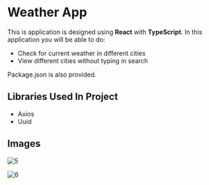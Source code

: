 # Weather App

This is application is designed using **React** with **TypeScript**. In this application you will be able to do:

- Check for current weather in different cities
- View different cities without typing in search

Package.json is also provided.

## Libraries Used In Project

- Axios
- Uuid

## Images

![5](https://user-images.githubusercontent.com/104715456/185669502-cb0d6f68-68fd-4fa7-9c39-bd7fa04a573d.PNG)

![6](https://user-images.githubusercontent.com/104715456/185669517-c02f43f1-3605-41b1-a205-2defc6343f76.PNG)
